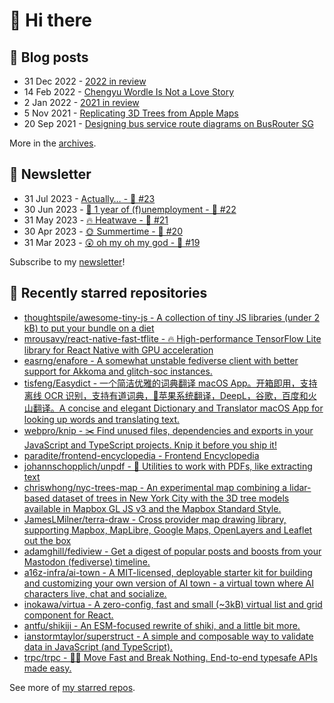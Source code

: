 # 👋 Hi there

## 📝 Blog posts

<!-- feed start -->
- 31 Dec 2022 - [2022 in review](https://cheeaun.com/blog/2022/12/2022-in-review/)
- 14 Feb 2022 - [Chengyu Wordle Is Not a Love Story](https://cheeaun.com/blog/2022/02/chengyu-wordle-is-not-a-love-story/)
- 2 Jan 2022 - [2021 in review](https://cheeaun.com/blog/2022/01/2021-in-review/)
- 5 Nov 2021 - [Replicating 3D Trees from Apple Maps](https://cheeaun.com/blog/2021/11/replicating-3d-trees-apple-maps/)
- 20 Sep 2021 - [Designing bus service route diagrams on BusRouter SG](https://cheeaun.com/blog/2021/09/bus-service-route-diagrams-busrouter-sg/)
<!-- feed end -->

More in the [archives](https://cheeaun.com/blog/archives/).

## 📰 Newsletter

<!-- newsletter start -->
- 31 Jul 2023 - [Actually… - 🥫 #23](https://cheeaun.substack.com/p/actually-23)
- 30 Jun 2023 - [🎂 1 year of (f)unemployment - 🥫 #22](https://cheeaun.substack.com/p/1-year-of-funemployment-22)
- 31 May 2023 - [🔥 Heatwave - 🥫 #21](https://cheeaun.substack.com/p/heatwave-21)
- 30 Apr 2023 - [🌞 Summertime - 🥫 #20](https://cheeaun.substack.com/p/summertime-20)
- 31 Mar 2023 - [😲 oh my oh my god - 🥫 #19](https://cheeaun.substack.com/p/oh-my-oh-my-god-19)
<!-- newsletter end -->

Subscribe to my [newsletter](https://cheeaun.substack.com/)!

## 🌟 Recently starred repositories

<!-- starred repos start -->
- [thoughtspile/awesome-tiny-js - A collection of tiny JS libraries (under 2 kB) to put your bundle on a diet](https://github.com/thoughtspile/awesome-tiny-js)
- [mrousavy/react-native-fast-tflite - 🔥 High-performance TensorFlow Lite library for React Native with GPU acceleration](https://github.com/mrousavy/react-native-fast-tflite)
- [easrng/enafore - A somewhat unstable fediverse client with better support for Akkoma and glitch-soc instances.](https://github.com/easrng/enafore)
- [tisfeng/Easydict - 一个简洁优雅的词典翻译 macOS App。开箱即用，支持离线 OCR 识别，支持有道词典，🍎苹果系统翻译，DeepL，谷歌，百度和火山翻译。A concise and elegant Dictionary and Translator macOS App for looking up words and translating text. ](https://github.com/tisfeng/Easydict)
- [webpro/knip - ✂️  Find unused files, dependencies and exports in your JavaScript and TypeScript projects. Knip it before you ship it!](https://github.com/webpro/knip)
- [paradite/frontend-encyclopedia - Frontend Encyclopedia](https://github.com/paradite/frontend-encyclopedia)
- [johannschopplich/unpdf - 📄 Utilities to work with PDFs, like extracting text](https://github.com/johannschopplich/unpdf)
- [chriswhong/nyc-trees-map - An experimental map combining a lidar-based dataset of trees in New York City with the 3D tree models available in Mapbox GL JS v3 and the Mapbox Standard Style.](https://github.com/chriswhong/nyc-trees-map)
- [JamesLMilner/terra-draw - Cross provider map drawing library, supporting Mapbox, MapLibre, Google Maps, OpenLayers and Leaflet out the box ](https://github.com/JamesLMilner/terra-draw)
- [adamghill/fediview - Get a digest of popular posts and boosts from your Mastodon (fediverse) timeline.](https://github.com/adamghill/fediview)
- [a16z-infra/ai-town - A MIT-licensed, deployable starter kit for building and customizing your own version of AI town - a virtual town where AI characters live, chat and socialize.](https://github.com/a16z-infra/ai-town)
- [inokawa/virtua - A zero-config, fast and small (~3kB) virtual list and grid component for React.](https://github.com/inokawa/virtua)
- [antfu/shikiji - An ESM-focused rewrite of shiki, and a little bit more.](https://github.com/antfu/shikiji)
- [ianstormtaylor/superstruct - A simple and composable way to validate data in JavaScript (and TypeScript).](https://github.com/ianstormtaylor/superstruct)
- [trpc/trpc - 🧙‍♀️  Move Fast and Break Nothing. End-to-end typesafe APIs made easy. ](https://github.com/trpc/trpc)
<!-- starred repos end -->

See more of [my starred repos](https://github.com/stars/cheeaun/).
